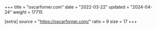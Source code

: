 +++
title = "oscarforner.com"
date = "2022-03-22"
updated = "2024-04-24"
weight = 17715

[extra]
source = "https://oscarforner.com/"
ratio = 9
size = 17
+++
